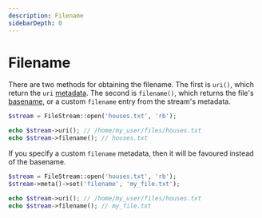 ```yaml
---
description: Filename
sidebarDepth: 0
---
```


# Filename

There are two methods for obtaining the filename. The first is `uri()`, which return the `uri` [metadata](./meta.md).
The second is `filename()`, which returns the file's [basename](https://www.php.net/manual/en/function.basename), or a custom `filename` entry from the stream's metadata.

```php
$stream = FileStream::open('houses.txt', 'rb');

echo $stream->uri(); // /home/my_user/files/houses.txt
echo $stream->filename(); // houses.txt
```

If you specify a custom `filename` metadata, then it will be favoured instead of the basename.

```php
$stream = FileStream::open('houses.txt', 'rb');
$stream->meta()->set('filename', 'my_file.txt');

echo $stream->uri(); // /home/my_user/files/houses.txt
echo $stream->filename(); // my_file.txt
```